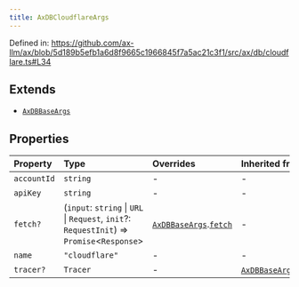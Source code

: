 ```yaml
---
title: AxDBCloudflareArgs
---
```


Defined in: https://github.com/ax-llm/ax/blob/5d189b5efb1a6d8f9665c1966845f7a5ac21c3f1/src/ax/db/cloudflare.ts#L34

## Extends

- [`AxDBBaseArgs`](/api/#03-apidocs/interfaceaxdbbaseargs)

## Properties

| Property | Type | Overrides | Inherited from |
| :------ | :------ | :------ | :------ |
| <a id="accountId"></a> `accountId` | `string` | - | - |
| <a id="apiKey"></a> `apiKey` | `string` | - | - |
| <a id="fetch"></a> `fetch?` | (`input`: `string` \| `URL` \| `Request`, `init`?: `RequestInit`) => `Promise`\<`Response`\> | [`AxDBBaseArgs`](/api/#03-apidocs/interfaceaxdbbaseargs).[`fetch`](/api/#03-apidocs/interfaceaxdbbaseargsmdfetch) | - |
| <a id="name"></a> `name` | `"cloudflare"` | - | - |
| <a id="tracer"></a> `tracer?` | `Tracer` | - | [`AxDBBaseArgs`](/api/#03-apidocs/interfaceaxdbbaseargs).[`tracer`](/api/#03-apidocs/interfaceaxdbbaseargsmdtracer) |
